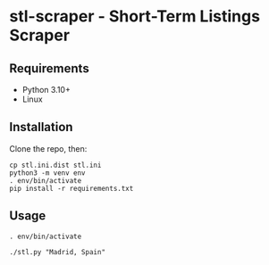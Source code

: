 # stl-scraper - Short-Term Listings Scraper

## Requirements

- Python 3.10+
- Linux

## Installation

Clone the repo, then:

```shell
cp stl.ini.dist stl.ini
python3 -m venv env
. env/bin/activate
pip install -r requirements.txt
```

## Usage

```shell
. env/bin/activate

./stl.py "Madrid, Spain"
